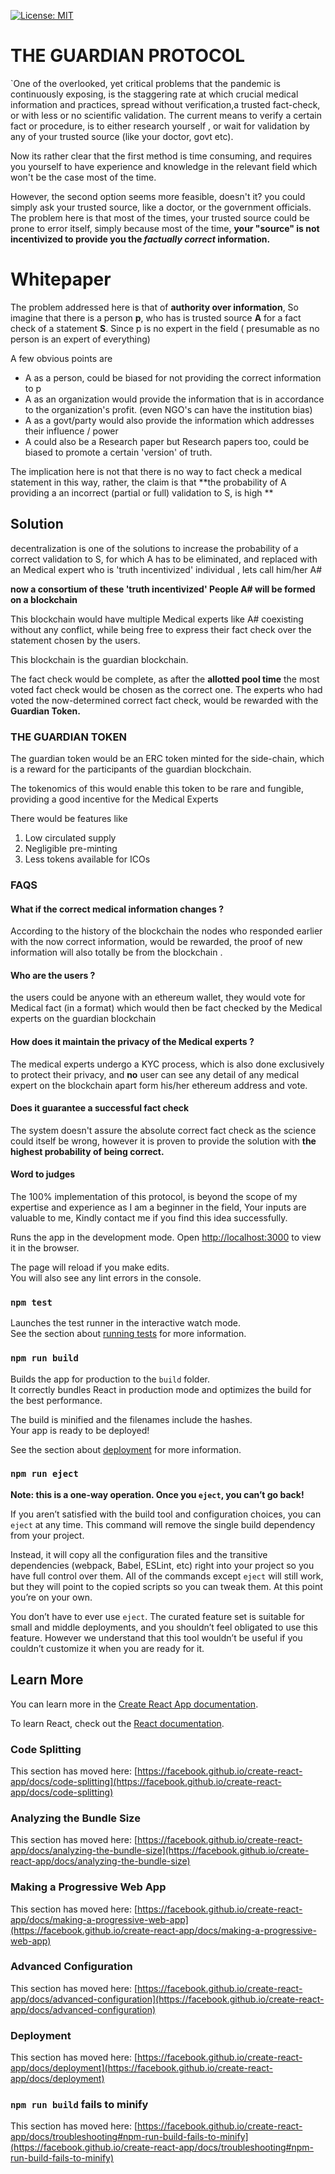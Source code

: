 
[![License: MIT](https://img.shields.io/badge/License-MIT-yellow.svg)](https://opensource.org/licenses/MIT)
# THE GUARDIAN PROTOCOL

`One of the overlooked, yet critical problems that the pandemic is continuously exposing, is the staggering rate at which crucial medical information and practices, spread without verification,a trusted fact-check, or with less or no scientific validation. The current means to verify a certain fact or procedure, is to either research yourself , or wait for validation by any of your trusted source (like your doctor, govt etc).

Now its rather clear that the first method is time consuming, and requires you yourself to have experience and knowledge in the relevant field which won't be the case most of the time.

However, the second option seems more feasible, doesn't it? you could simply ask your trusted source, like a doctor, or the government officials.
The problem here is that most of the times, your trusted source could be prone to error itself, simply because most of the time, **your "source" is not incentivized to provide you the _factually correct_ information.**


# Whitepaper
The problem addressed here is that of **authority over information**, So imagine that there is a person  **p**, who has is trusted source **A** for a fact check of a statement **S**. Since p is no expert in the field ( presumable as no person is an expert of everything)

A few obvious points are

 - A as a person, could be biased for not providing the correct information to p
 - A as an organization would provide the information that is in accordance to the organization's profit. (even NGO's can have the institution bias)
 - A as a govt/party would also provide the information which addresses their influence / power
 - A could also be a Research paper but Research papers too, could be biased to promote a certain 'version' of truth. 

The implication here is not that there is no way to fact check a medical statement in this way, rather, the claim is that  **the probability of A providing a an incorrect (partial or full) validation to S, is high **

## Solution

decentralization is one of the solutions to increase the probability of a correct validation to S, for which A has to be eliminated, and replaced with an Medical expert who is 'truth incentivized' individual , lets call him/her A#

**now a  consortium of  these 'truth incentivized' People  A#  will be formed on a blockchain** 

This blockchain would have multiple Medical experts like A# coexisting without any conflict, while being free to express their fact check over the statement chosen by the users.

This blockchain is the guardian blockchain.

The fact check would be complete, as after the **allotted pool time** the most voted fact check would be chosen as the correct one.
The experts who had voted the now-determined correct fact check, would be rewarded with the **Guardian Token.**

### THE GUARDIAN TOKEN

The guardian token would be an ERC token minted for the side-chain, which is a reward for the participants of the guardian blockchain.

The tokenomics of this would enable this token to be rare and fungible, providing a good incentive for the Medical Experts

There would be features like

 1. Low circulated supply
 2. Negligible pre-minting
 3. Less tokens available for ICOs

### FAQS

#### What if the correct medical information changes ?
According to the history of the blockchain the nodes who responded earlier with the now correct information, would be rewarded, the proof of new information will also totally be from the blockchain .
#### Who are the users ?
the users could be anyone with an ethereum wallet, they would vote for Medical fact (in a format) which would then be fact checked by the Medical experts on the guardian blockchain
#### How does it maintain the privacy of the Medical experts ?
The medical experts undergo a KYC process, which is also done exclusively to protect their privacy, and **no** user can see any detail of any medical expert on the blockchain apart form his/her ethereum address and vote.

#### Does it guarantee a successful fact check
The system doesn't assure the absolute correct fact check as the science could itself be wrong, however it is proven to provide the solution with **the highest probability of being correct.**


#### Word to judges
The 100% implementation of this protocol, is beyond the scope of my expertise and experience as I am a beginner in the field, Your inputs are valuable to me, Kindly contact me if you find this idea successfully.



Runs the app in the development mode.
Open [http://localhost:3000](http://localhost:3000) to view it in the browser.

The page will reload if you make edits.\
You will also see any lint errors in the console.

### `npm test`

Launches the test runner in the interactive watch mode.\
See the section about [running tests](https://facebook.github.io/create-react-app/docs/running-tests) for more information.

### `npm run build`

Builds the app for production to the `build` folder.\
It correctly bundles React in production mode and optimizes the build for the best performance.

The build is minified and the filenames include the hashes.\
Your app is ready to be deployed!

See the section about [deployment](https://facebook.github.io/create-react-app/docs/deployment) for more information.

### `npm run eject`

**Note: this is a one-way operation. Once you `eject`, you can’t go back!**

If you aren’t satisfied with the build tool and configuration choices, you can `eject` at any time. This command will remove the single build dependency from your project.

Instead, it will copy all the configuration files and the transitive dependencies (webpack, Babel, ESLint, etc) right into your project so you have full control over them. All of the commands except `eject` will still work, but they will point to the copied scripts so you can tweak them. At this point you’re on your own.

You don’t have to ever use `eject`. The curated feature set is suitable for small and middle deployments, and you shouldn’t feel obligated to use this feature. However we understand that this tool wouldn’t be useful if you couldn’t customize it when you are ready for it.

## Learn More

You can learn more in the [Create React App documentation](https://facebook.github.io/create-react-app/docs/getting-started).

To learn React, check out the [React documentation](https://reactjs.org/).

### Code Splitting

This section has moved here: [https://facebook.github.io/create-react-app/docs/code-splitting](https://facebook.github.io/create-react-app/docs/code-splitting)

### Analyzing the Bundle Size

This section has moved here: [https://facebook.github.io/create-react-app/docs/analyzing-the-bundle-size](https://facebook.github.io/create-react-app/docs/analyzing-the-bundle-size)

### Making a Progressive Web App

This section has moved here: [https://facebook.github.io/create-react-app/docs/making-a-progressive-web-app](https://facebook.github.io/create-react-app/docs/making-a-progressive-web-app)

### Advanced Configuration

This section has moved here: [https://facebook.github.io/create-react-app/docs/advanced-configuration](https://facebook.github.io/create-react-app/docs/advanced-configuration)

### Deployment

This section has moved here: [https://facebook.github.io/create-react-app/docs/deployment](https://facebook.github.io/create-react-app/docs/deployment)

### `npm run build` fails to minify

This section has moved here: [https://facebook.github.io/create-react-app/docs/troubleshooting#npm-run-build-fails-to-minify](https://facebook.github.io/create-react-app/docs/troubleshooting#npm-run-build-fails-to-minify)
